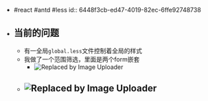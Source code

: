 - #react #antd #less
  id:: 6448f3cb-ed47-4019-82ec-6ffe92748738
- ## 当前的问题
	- 有一全局`global.less`文件控制着全局的样式
	- 我做了一个范围筛选，里面是两个form嵌套
		- ![Replaced by Image Uploader](https://s2.loli.net/2023/04/26/o7lFwiJNQqcvuIe.png)
	- ![Replaced by Image Uploader](https://s2.loli.net/2023/04/26/RjaQFlTroXCmgqh.png)
		-